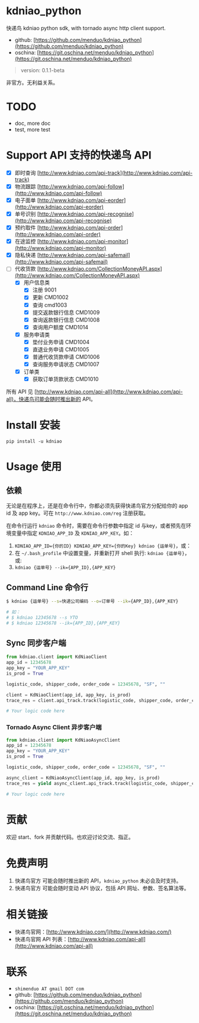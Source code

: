 # kdniao_python

快递鸟 kdniao python sdk, with tornado async http client support. 

- github: [https://github.com/menduo/kdniao_python](https://github.com/menduo/kdniao_python)
- oschina: [https://git.oschina.net/menduo/kdniao_python](https://git.oschina.net/menduo/kdniao_python)

> version: 0.1.1-beta

非官方。无利益关系。

# TODO
- doc, more doc
- test, more test

# Support API 支持的快递鸟 API

- [x] 即时查询 [http://www.kdniao.com/api-track](http://www.kdniao.com/api-track)
- [x] 物流跟踪 [http://www.kdniao.com/api-follow](http://www.kdniao.com/api-follow)
- [x] 电子面单 [http://www.kdniao.com/api-eorder](http://www.kdniao.com/api-eorder)
- [x] 单号识别 [http://www.kdniao.com/api-recognise](http://www.kdniao.com/api-recognise)
- [x] 预约取件 [http://www.kdniao.com/api-order](http://www.kdniao.com/api-order)
- [x] 在途监控 [http://www.kdniao.com/api-monitor](http://www.kdniao.com/api-monitor)
- [x] 隐私快递 [http://www.kdniao.com/api-safemail](http://www.kdniao.com/api-safemail)
- [ ] 代收货款 [http://www.kdniao.com/CollectionMoneyAPI.aspx](http://www.kdniao.com/CollectionMoneyAPI.aspx)
    - [x] 用户信息类
        - [x] 注册 9001
        - [x] 更新 CMD1002
        - [x] 查询 cmd1003
        - [x] 提交返款银行信息 CMD1009
        - [x] 查询返款银行信息 CMD1008
        - [x] 查询用户额度 CMD1014
    - [x] 服务申请类
        - [x] 垫付业务申请 CMD1004
        - [x] 直退业务申请 CMD1005
        - [x] 普通代收货款申请 CMD1006
        - [x] 查询服务申请状态 CMD1007
    - [x] 订单类
        - [x] 获取订单货款状态 CMD1010

所有 API 见 [http://www.kdniao.com/api-all](http://www.kdniao.com/api-all)，快递鸟可能会随时推出新的 API。

# Install 安装

`pip install -u kdniao`

# Usage 使用
## 依赖

无论是在程序上，还是在命令行中，你都必须先获得快递鸟官方分配给你的 app id 及 app key。可在 `http://www.kdniao.com/reg` 注册获取。

在命令行运行 `kdniao` 命令时，需要在命令行参数中指定 id 与key，或者预先在环境变量中指定 `KDNIAO_APP_ID` 及 `KDNIAO_APP_KEY`。如：

1. `KDNIAO_APP_ID={你的ID} KDNIAO_APP_KEY={你的Key} kdniao {运单号}`，或：
2. 在 `~/.bash_profile` 中设置变量，并重新打开 shell 执行: `kdniao {运单号}`，或:
3. `kdniao {运单号} --ik={APP_ID},{APP_KEY}`

## Command Line 命令行    

```bash
$ kdniao {运单号} --s=快递公司编码 --o=订单号 --ik={APP_ID},{APP_KEY}

# 如：
# $ kdniao 12345678 --s YTO
# $ kdniao 12345678 --ik={APP_ID},{APP_KEY}
```

## Sync 同步客户端

```python
from kdniao.client import KdNiaoClient
app_id = 12345678
app_key = "YOUR_APP_KEY"
is_prod = True

logistic_code, shipper_code, order_code = 12345678, "SF", ""

client = KdNiaoClient(app_id, app_key, is_prod)
trace_res = client.api_track.track(logistic_code, shipper_code, order_code, timeout=(10, 10))

# Your logic code here
```

### Tornado Async Client 异步客户端
```python
from kdniao.client import KdNiaoAsyncClient
app_id = 12345678
app_key = "YOUR_APP_KEY"
is_prod = True

logistic_code, shipper_code, order_code = 12345678, "SF", ""

async_client = KdNiaoAsyncClient(app_id, app_key, is_prod)
trace_res = yield async_client.api_track.track(logistic_code, shipper_code, order_code, timeout=(10, 10))

# Your logic code here
```

# 贡献

欢迎 start、fork 并贡献代码。也欢迎讨论交流、指正。

# 免费声明

1. 快递鸟官方 可能会随时推出新的 API，`kdniao_python` 未必会及时支持。
2. 快递鸟官方 可能会随时变动 API 协议，包括 API 网址、参数、签名算法等。

# 相关链接
- 快递鸟官网：[http://www.kdniao.com/](http://www.kdniao.com/)
- 快递鸟官网 API 列表：[http://www.kdniao.com/api-all](http://www.kdniao.com/api-all)

# 联系
- `shimenduo AT gmail DOT com`
- github: [https://github.com/menduo/kdniao_python](https://github.com/menduo/kdniao_python)
- oschina: [https://git.oschina.net/menduo/kdniao_python](https://git.oschina.net/menduo/kdniao_python)